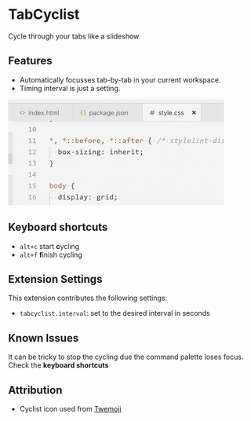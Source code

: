 # TabCyclist

Cycle through your tabs like a slideshow

## Features

- Automatically focusses tab-by-tab in your current workspace.
- Timing interval is just a setting.

![TabCyclist Demo](images/cyclistdemo.gif)

## Keyboard shortcuts

- `alt+c` start **c**ycling
- `alt+f` **f**inish cycling

## Extension Settings

This extension contributes the following settings:

- `tabcyclist.interval`: set to the desired interval in seconds

## Known Issues

It can be tricky to stop the cycling due the command palette loses focus. Check the **keyboard shortcuts**

## Attribution

- Cyclist icon used from [Twemoji](https://twemoji.twitter.com/)
